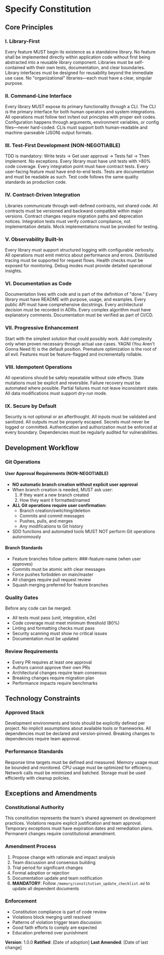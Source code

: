 # Specify Constitution

## Core Principles

### I. Library-First
Every feature MUST begin its existence as a standalone library. No feature shall be implemented directly within application code without first being abstracted into a reusable library component. Libraries must be self-contained with their own tests, documentation, and clear boundaries. Library interfaces must be designed for reusability beyond the immediate use case. No "organizational" libraries—each must have a clear, singular purpose.

### II. Command-Line Interface
Every library MUST expose its primary functionality through a CLI. The CLI is the primary interface for both human operators and system integrations. All operations must follow text in/text out principles with proper exit codes. Configuration happens through arguments, environment variables, or config files—never hard-coded. CLIs must support both human-readable and machine-parseable (JSON) output formats.

### III. Test-First Development (NON-NEGOTIABLE)
TDD is mandatory: Write tests → Get user approval → Tests fail → Then implement. No exceptions. Every library must have unit tests with >80% code coverage. Every integration point must have contract tests. Every user-facing feature must have end-to-end tests. Tests are documentation and must be readable as such. Test code follows the same quality standards as production code.

### IV. Contract-Driven Integration
Libraries communicate through well-defined contracts, not shared code. All contracts must be versioned and backward compatible within major versions. Contract changes require migration paths and deprecation notices. Integration tests must verify contract compliance, not implementation details. Mock implementations must be provided for testing.

### V. Observability Built-In
Every library must support structured logging with configurable verbosity. All operations must emit metrics about performance and errors. Distributed tracing must be supported for request flows. Health checks must be exposed for monitoring. Debug modes must provide detailed operational insights.

### VI. Documentation as Code
Documentation lives with code and is part of the definition of "done." Every library must have README with purpose, usage, and examples. Every public API must have comprehensive docstrings. Every architectural decision must be recorded in ADRs. Every complex algorithm must have explanatory comments. Documentation must be verified as part of CI/CD.

### VII. Progressive Enhancement
Start with the simplest solution that could possibly work. Add complexity only when proven necessary through actual use cases. YAGNI (You Aren't Gonna Need It) is the default position. Premature optimization is the root of all evil. Features must be feature-flagged and incrementally rollable.

### VIII. Idempotent Operations
All operations should be safely repeatable without side effects. State mutations must be explicit and reversible. Failure recovery must be automated where possible. Partial failures must not leave inconsistent state. All data modifications must support dry-run mode.

### IX. Secure by Default
Security is not optional or an afterthought. All inputs must be validated and sanitized. All outputs must be properly escaped. Secrets must never be logged or committed. Authentication and authorization must be enforced at every boundary. Dependencies must be regularly audited for vulnerabilities.

## Development Workflow

### Git Operations

#### User Approval Requirements (NON-NEGOTIABLE)
- **NO automatic branch creation without explicit user approval**
- When branch creation is needed, MUST ask user:
  1. If they want a new branch created
  2. How they want it formatted/named
- **ALL Git operations require user confirmation:**
  - Branch creation/switching/deletion
  - Commits and commit messages
  - Pushes, pulls, and merges
  - Any modifications to Git history
- SDD functions and automated tools MUST NOT perform Git operations autonomously

#### Branch Standards
- Feature branches follow pattern: ###-feature-name (when user approves)
- Commits must be atomic with clear messages
- Force pushes forbidden on main/master
- All changes require pull request review
- Squash merging preferred for feature branches

### Quality Gates
Before any code can be merged:
- All tests must pass (unit, integration, e2e)
- Code coverage must meet minimum threshold (80%)
- Linting and formatting checks must pass
- Security scanning must show no critical issues
- Documentation must be updated

### Review Requirements
- Every PR requires at least one approval
- Authors cannot approve their own PRs
- Architectural changes require team consensus
- Breaking changes require migration plan
- Performance impacts require benchmarks

## Technology Constraints

### Approved Stack
Development environments and tools should be explicitly defined per project. No implicit assumptions about available tools or frameworks. All dependencies must be declared and version-pinned. Breaking changes to dependencies require team approval.

### Performance Standards
Response time targets must be defined and measured. Memory usage must be bounded and monitored. CPU usage must be optimized for efficiency. Network calls must be minimized and batched. Storage must be used efficiently with cleanup policies.

## Exceptions and Amendments

### Constitutional Authority
This constitution represents the team's shared agreement on development practices. Violations require explicit justification and team approval. Temporary exceptions must have expiration dates and remediation plans. Permanent changes require constitutional amendment.

### Amendment Process
1. Propose change with rationale and impact analysis
2. Team discussion and consensus building
3. Trial period for significant changes
4. Formal adoption or rejection
5. Documentation update and team notification
6. **MANDATORY**: Follow `/memory/constitution_update_checklist.md` to update all dependent documents

### Enforcement
- Constitution compliance is part of code review
- Violations block merging until resolved
- Patterns of violation trigger team discussion
- Good faith efforts to comply are expected
- Education preferred over punishment

**Version**: 1.0.0
**Ratified**: [Date of adoption]
**Last Amended**: [Date of last change]